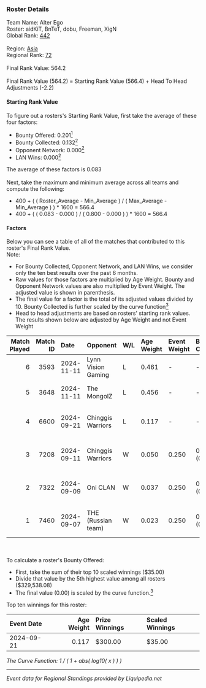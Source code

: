 ### Roster Details<br />
Team Name: Alter Ego<br />
Roster: aidKiT, BnTeT, dobu, Freeman, XigN<br />
Global Rank: [442](../standings_global.md)<br />
<br />
Region: [Asia]( ../standings_asia.md)<br />
Regional Rank: [72]( ../standings_asia.md)<br />
<br />
Final Rank Value:  564.2<br />
<br />
Final Rank Value (564.2) = Starting Rank Value (566.4) + Head To Head Adjustments (-2.2)<br />

#### Starting Rank Value<br />
To figure out a rosters's Starting Rank Value, first take the average of these four factors:<br />
- Bounty Offered: 0.201[<sup>1</sup>](#table2)
- Bounty Collected: 0.132[<sup>2</sup>](#table1)
- Opponent Network: 0.000[<sup>2</sup>](#table1)
- LAN Wins: 0.000[<sup>2</sup>](#table1)

The average of these factors is 0.083<br />
<br />
Next, take the maximum and minimum average across all teams and compute the following:<br />
- 400 + ( ( Roster_Average - Min_Average ) / ( Max_Average - Min_Average ) ) * 1600 = 566.4
- 400 + ( ( 0.083 - 0.000 ) / ( 0.800 - 0.000 ) ) * 1600 = 566.4


#### Factors<br />
Below you can see a table of all of the matches that contributed to this roster's Final Rank Value.<br />
Note:<br />

- For Bounty Collected, Opponent Network, and LAN Wins, we consider only the ten best results over the past 6 months.
- Raw values for those factors are multiplied by Age Weight. Bounty and Opponent Network values are also multiplied by Event Weight. The adjusted value is shown in parenthesis.
- The final value for a factor is the total of its adjusted values divided by 10. Bounty Collected is further scaled by the curve function[<sup>3</sup>](#curveFunction)
- Head to head adjustments are based on rosters' starting rank values. The results shown below are adjusted by Age Weight and not Event Weight
<span id="table1"></span><br />


| Match Played | Match ID | Date       | Opponent           | W/L | Age Weight | Event Weight | Bounty Collected | Opponent Network | LAN Wins  | H2H Adj. | Roster                                    |
| -: | -: | :- | :- | :- | :- | :- | :- | :- | :- | -: | :- |
|            6 |     3593 | 2024-11-11 | Lynn Vision Gaming | L   | 0.461      | -            | -                | -                | -         |    -2.44 | aidKiT, BnTeT, dobu, Freeman, XigN        |
|            5 |     3648 | 2024-11-11 | The MongolZ        | L   | 0.456      | -            | -                | -                | -         |    -0.01 | aidKiT, BnTeT, dobu, Freeman, XigN        |
|            4 |     6600 | 2024-09-21 | Chinggis Warriors  | L   | 0.117      | -            | -                | -                | -         |    -1.50 | aidKiT, BnTeT, Freeman, WasteOfAmmo, XigN |
|            3 |     7208 | 2024-09-11 | Chinggis Warriors  | W   | 0.050      | 0.250        | 0.000 (0.000)    | 0.027 (0.000)    | 0 (0.000) |     0.93 | aidKiT, BnTeT, Freeman, WasteOfAmmo, XigN |
|            2 |     7322 | 2024-09-09 | Oni CLAN           | W   | 0.037      | 0.250        | 0.000 (0.000)    | 0.030 (0.000)    | 0 (0.000) |     0.51 | aidKiT, BnTeT, Freeman, WasteOfAmmo, XigN |
|            1 |     7460 | 2024-09-07 | THE (Russian team) | W   | 0.023      | 0.250        | 0.000 (0.000)    | 0.005 (0.000)    | 0 (0.000) |     0.28 | aidKiT, BnTeT, Freeman, WasteOfAmmo, XigN |

<br />
<span id="table2"></span><br />
To calculate a roster's Bounty Offered:<br />

- First, take the sum of their top 10 scaled winnings ($35.00)
- Divide that value by the 5th highest value among all rosters ($329,538.08)
- The final value (0.00) is scaled by the curve function.[<sup>3</sup>](#curveFunction)

Top ten winnings for this roster:<br />

| Event Date | Age Weight | Prize Winnings | Scaled Winnings |
| :- | -: | :- | :- |
| 2024-09-21 |      0.117 | $300.00        | $35.00          |


<span id="curveFunction"></span>_The Curve Function: 1 / ( 1 + abs( log10( x ) ) )_<br />

---
_Event data for Regional Standings provided by Liquipedia.net_<br />
